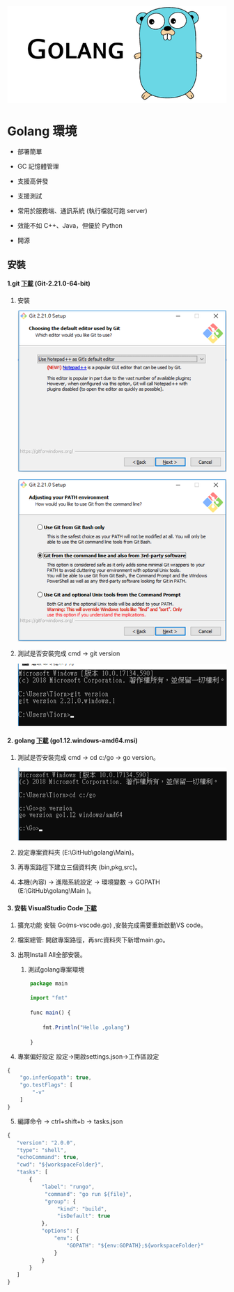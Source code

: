 ![golang](https://github.com/wdwd2233/Notes/blob/master/Golang/img/golang.png?raw=true)

# Golang 環境

* 部署簡單

* GC 記憶體管理

* 支援高併發

* 支援測試

* 常用於服務端、通訊系統 (執行檔就可跑 server)

* 效能不如 C++、Java，但優於 Python

* 開源




## 安裝

#### 1.git [下載](https://gitforwindows.org/) (Git-2.21.0-64-bit)

1. 安裝
	
	![選擇n++](https://github.com/wdwd2233/Notes/blob/master/Golang/img/git1.png?raw=true)
	
	![command](https://github.com/wdwd2233/Notes/blob/master/Golang/img/git2.png?raw=true)
	
2. 測試是否安裝完成 cmd → git version

	![command](https://github.com/wdwd2233/Notes/blob/master/Golang/img/git3.png?raw=true)
	
 
#### 2. golang [下載](https://golang.org/dl/) (go1.12.windows-amd64.msi)
1. 測試是否安裝完成 cmd → cd c:/go → go version。

	![command](https://github.com/wdwd2233/Notes/blob/master/Golang/img/go1.png?raw=true)

2.	設定專案資料夾 (E:\GitHub\golang\Main)。

 1. 再專案路徑下建立三個資料夾 (bin,pkg,src)。


3. 本機(內容) → 進階系統設定 → 環境變數 → GOPATH (E:\GitHub\golang\Main )。
		
        
#### 3. 安裝 VisualStudio Code [下載](https://code.visualstudio.com/)

1. 擴充功能 安裝 Go(ms-vscode.go) ,安裝完成需要重新啟動VS code。

2. 檔案總管: 開啟專案路徑，再src資料夾下新增main.go。

3. 出現Install All全部安裝。
        
    1. 測試golang專案環境
	```javascript
		package main
		
		import "fmt"
		
		func main() {
			
			fmt.Println("Hello ,golang")
		
		}
	```

4. 專案偏好設定 設定→開啟settings.json→工作區設定

```javascript
{
	"go.inferGopath": true,
	"go.testFlags": [
		"-v"
	]
}
```
        
5. 編譯命令 → ctrl+shift+b → tasks.json

```javascript
{
   "version": "2.0.0",
   "type": "shell",    
   "echoCommand": true,
   "cwd": "${workspaceFolder}",
   "tasks": [
       {
           "label": "rungo",
            "command": "go run ${file}",
            "group": {
                "kind": "build",
                "isDefault": true
           },
           "options": {
               "env": {
                   "GOPATH": "${env:GOPATH};${workspaceFolder}"
               }
           }
       }
   ]
}
```

